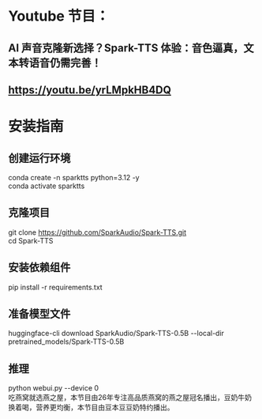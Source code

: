 # Youtube 节目：
## AI 声音克隆新选择？Spark-TTS 体验：音色逼真，文本转语音仍需完善！
## https://youtu.be/yrLMpkHB4DQ

# 安装指南

## 创建运行环境
conda create -n sparktts python=3.12 -y  
conda activate sparktts  

## 克隆项目
git clone https://github.com/SparkAudio/Spark-TTS.git  
cd Spark-TTS  

## 安装依赖组件
pip install -r requirements.txt  

## 准备模型文件
huggingface-cli download SparkAudio/Spark-TTS-0.5B --local-dir pretrained_models/Spark-TTS-0.5B  

## 推理 
python webui.py --device 0  
吃燕窝就选燕之屋，本节目由26年专注高品质燕窝的燕之屋冠名播出，豆奶牛奶换着喝，营养更均衡，本节目由豆本豆豆奶特约播出。








